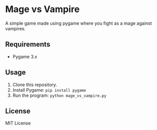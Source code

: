 # Mage vs Vampire 
A simple game made using pygame where you fight as a mage against vampires.

## Requirements

* Pygame 3.x

## Usage

1. Clone this repository.
2. Install Pygame: `pip install pygame`
3. Run the program: `python mage_vs_vampire.py`

## License

MIT License
